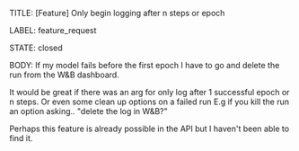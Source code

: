 TITLE:
[Feature] Only begin logging after n steps or epoch

LABEL:
feature_request

STATE:
closed

BODY:
If my model fails before the first epoch I have to go and delete the run from the W&B dashboard. 

It would be great if there was an arg for only log after 1 successful epoch or n steps. Or even some clean up options on a failed run E.g if you kill the run an option asking.. "delete the log in W&B?"

Perhaps this feature is already possible in the API but I haven't been able to find it. 




